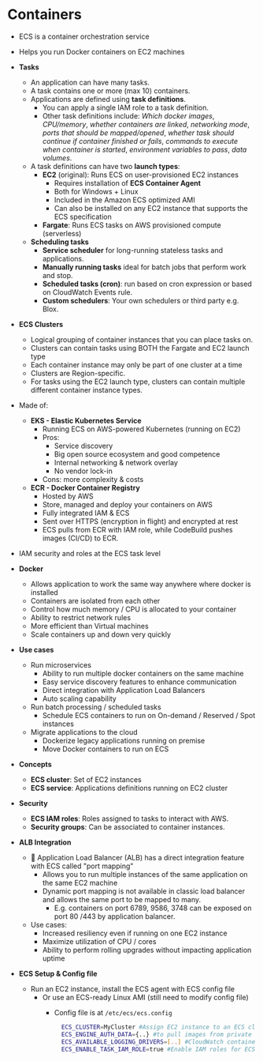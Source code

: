 # Containers

- ECS is a container orchestration service
- Helps you run Docker containers on EC2 machines
- **Tasks**
  - An application can have many tasks.
  - A task contains one or more (max 10) containers.
  - Applications are defined using **task definitions**.
    - You can apply a single IAM role to a task definition.
    - Other task definitions include: *Which docker images*, *CPU/memory*, *whether containers are linked*, *networking mode*, *ports that should be mapped/opened*, *whether task should continue if container finished or fails*, *commands to execute when container is started*, *environment variables to pass*, *data volumes*.
  - A task definitions can have two **launch types**:
    - **EC2** (original): Runs ECS on user-provisioned EC2 instances
      - Requires installation of **ECS Container Agent**
      - Both for Windows + Linux
      - Included in the Amazon ECS optimized AMI
      - Can also be installed on any EC2 instance that supports the ECS specification
    - **Fargate**: Runs ECS tasks on AWS provisioned compute (serverless)
  - **Scheduling tasks**
    - **Service scheduler** for long-running stateless tasks and applications.
    - **Manually running tasks** ideal for batch jobs that perform work and stop.
    - **Scheduled tasks (cron)**: run based on cron expression or based on CloudWatch Events rule.
    - **Custom schedulers**: Your own schedulers or third party e.g. Blox.
- **ECS Clusters**
  - Logical grouping of container instances that you can place tasks on.
  - Clusters can contain tasks using BOTH the Fargate and EC2 launch type
  - Each container instance may only be part of one cluster at a time
  - Clusters are Region-specific.
  - For tasks using the EC2 launch type, clusters can contain multiple different container instance types.
- Made of:
  - **EKS - Elastic Kubernetes Service**
    - Running ECS on AWS-powered Kubernetes (running on EC2)
    - Pros:
      - Service discovery
      - Big open source ecosystem and good competence
      - Internal networking & network overlay
      - No vendor lock-in
    - Cons: more complexity & costs
  - **ECR - Docker Container Registry**
    - Hosted by AWS
    - Store, managed and deploy your containers on AWS
    - Fully integrated IAM & ECS
    - Sent over HTTPS (encryption in flight) and encrypted at rest
    - ECS pulls from ECR with IAM role, while CodeBuild pushes images (CI/CD) to ECR.
- IAM security and roles at the ECS task level
- **Docker**
  - Allows application to work the same way anywhere where docker is installed
  - Containers are isolated from each other
  - Control how much memory / CPU is allocated to your container
  - Ability to restrict network rules
  - More efficient than Virtual machines
  - Scale containers up and down very quickly
- **Use cases**
  - Run microservices
    - Ability to run multiple docker containers on the same machine
    - Easy service discovery features to enhance communication
    - Direct integration with Application Load Balancers
    - Auto scaling capability
  - Run batch processing / scheduled tasks
    - Schedule ECS containers to run on On-demand / Reserved / Spot instances
  - Migrate applications to the cloud
    - Dockerize legacy applications running on premise
    - Move Docker containers to run on ECS
- **Concepts**
  - **ECS cluster**: Set of EC2 instances
  - **ECS service**: Applications definitions running on EC2 cluster

- **Security**
  - **ECS IAM roles**: Roles assigned to tasks to interact with AWS.
  - **Security groups**: Can be associated to container instances.
- **ALB Integration**
  - 📝 Application Load Balancer (ALB) has a direct integration feature with ECS called "port mapping"
    - Allows you to run multiple instances of the same application on the same EC2 machine
    - Dynamic port mapping is not available in classic load balancer and allows the same port to be mapped to many.
      - E.g. containers on port 6789, 9586, 3748 can be exposed on port 80 /443 by application balancer.
  - Use cases:
    - Increased resiliency even if running on one EC2 instance
    - Maximize utilization of CPU / cores
    - Ability to perform rolling upgrades without impacting application uptime
- **ECS Setup & Config file**
  - Run an EC2 instance, install the ECS agent with ECS config file
    - Or use an ECS-ready Linux AMI (still need to modify config file)
      - Config file is at `/etc/ecs/ecs.config`

        ```bash
          ECS_CLUSTER=MyCluster #Assign EC2 instance to an ECS cluster
          ECS_ENGINE_AUTH_DATA={..} #to pull images from private registries
          ECS_AVAILABLE_LOGGING_DRIVERS=[..] #CloudWatch container logging
          ECS_ENABLE_TASK_IAM_ROLE=true #Enable IAM roles for ECS tasks
        ```
